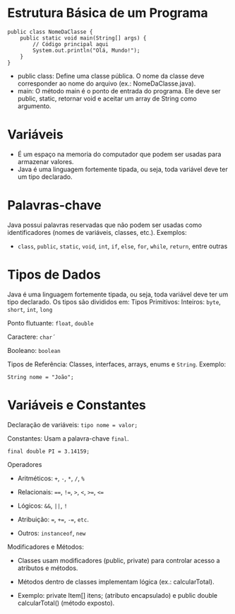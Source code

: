 # Estrutura Básica de um Programa

```
public class NomeDaClasse {
    public static void main(String[] args) {
        // Código principal aqui
        System.out.println("Olá, Mundo!");
    }
}
```
* public class: Define uma classe pública. O nome da classe deve corresponder ao nome do arquivo (ex.: NomeDaClasse.java).
* main: O método main é o ponto de entrada do programa. Ele deve ser public, static, retornar void e aceitar um array de String como argumento.



# Variáveis

* É um espaço na memoria do computador que podem ser usadas para armazenar valores.
* Java é uma linguagem fortemente tipada, ou seja, toda variável deve ter um tipo declarado.


# Palavras-chave

Java possui palavras reservadas que não podem ser usadas como identificadores (nomes de variáveis, classes, etc.). Exemplos:
* `class`, `public`, `static`, `void`, `int`, `if`, `else`, `for`, `while`, `return`, entre outras


# Tipos de Dados
Java é uma linguagem fortemente tipada, ou seja, toda variável deve ter um tipo declarado. Os tipos são divididos em:
Tipos Primitivos:
Inteiros: `byte`, `short`, `int`, `long`

Ponto flutuante: `float`, `double`

Caractere: `char´`

Booleano: `boolean`

Tipos de Referência:
Classes, interfaces, arrays, enums e `String`.
Exemplo:

`String nome = "João";`

# Variáveis e Constantes
Declaração de variáveis: ``tipo nome = valor;``

Constantes: Usam a palavra-chave ``final``.

``final double PI = 3.14159;``

Operadores
* Aritméticos: ``+``, ``-``, ``*``, ``/``, ``%``

* Relacionais: ``==``, ``!=``, ``>``, ``<``, ``>=``, ``<=``

* Lógicos: ``&&``, ``||``, ``!``

* Atribuição: ``=``, ``+=``, ``-=``, ``etc``.

* Outros: ``instanceof``, ``new``

Modificadores e Métodos:

* Classes usam modificadores (public, private) para controlar acesso a atributos e métodos.

* Métodos dentro de classes implementam lógica (ex.: calcularTotal).

* Exemplo: private Item[] itens; (atributo encapsulado) e public double calcularTotal() (método exposto).




